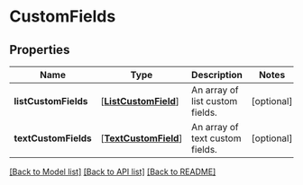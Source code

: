 # CustomFields

## Properties
Name | Type | Description | Notes
------------ | ------------- | ------------- | -------------
**listCustomFields** | [[**ListCustomField**](ListCustomField.md)] | An array of list custom fields. | [optional] 
**textCustomFields** | [[**TextCustomField**](TextCustomField.md)] | An array of text custom fields. | [optional] 

[[Back to Model list]](../README.md#documentation-for-models) [[Back to API list]](../README.md#documentation-for-api-endpoints) [[Back to README]](../README.md)


